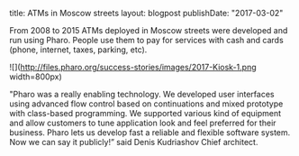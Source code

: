 title: ATMs in Moscow streetslayout: blogpostpublishDate: "2017-03-02"From 2008 to 2015 ATMs deployed in Moscow streets were developed and run using Pharo. People use them to pay for services with cash and cards \(phone, internet, taxes, parking, etc\).![](http://files.pharo.org/success-stories/images/2017-Kiosk-1.png width=800px)"Pharo was a really enabling technology.  We developed user interfaces using advanced flow control based on continuations and mixed prototype with class-based programming. We supported various kind of equipment and allow customers to tune application look and feel preferred for their business.Pharo lets us develop fast a reliable and flexible software system. Now we can say it publicly!” said Denis Kudriashov Chief architect.